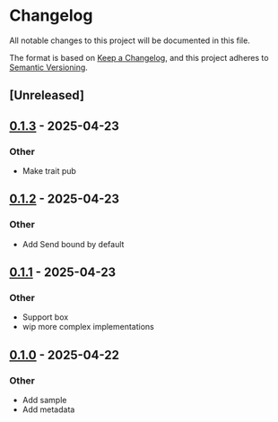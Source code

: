 # Changelog

All notable changes to this project will be documented in this file.

The format is based on [Keep a Changelog](https://keepachangelog.com/en/1.0.0/),
and this project adheres to [Semantic Versioning](https://semver.org/spec/v2.0.0.html).

## [Unreleased]

## [0.1.3](https://github.com/bearcove/autotrait/compare/autotrait-v0.1.2...autotrait-v0.1.3) - 2025-04-23

### Other

- Make trait pub

## [0.1.2](https://github.com/bearcove/autotrait/compare/autotrait-v0.1.1...autotrait-v0.1.2) - 2025-04-23

### Other

- Add Send bound by default

## [0.1.1](https://github.com/bearcove/autotrait/compare/autotrait-v0.1.0...autotrait-v0.1.1) - 2025-04-23

### Other

- Support box<dyn T>
- wip more complex implementations

## [0.1.0](https://github.com/bearcove/autotrait/releases/tag/autotrait-v0.1.0) - 2025-04-22

### Other

- Add sample
- Add metadata
